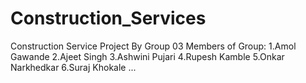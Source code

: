 # Construction_Services
Construction Service Project By Group 03
Members of Group:
1.Amol Gawande
2.Ajeet Singh
3.Ashwini Pujari
4.Rupesh Kamble
5.Onkar Narkhedkar
6.Suraj Khokale
...
